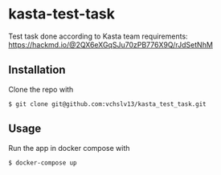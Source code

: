 # kasta-test-task

Test task done according to Kasta team requirements:
https://hackmd.io/@2QX6eXGqSJu70zPB776X9Q/rJdSetNhM

## Installation

Clone the repo with

    $ git clone git@github.com:vchslv13/kasta_test_task.git

## Usage

Run the app in docker compose with

    $ docker-compose up
